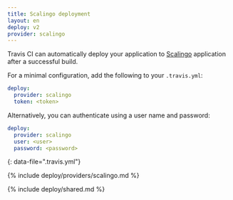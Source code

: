 ```yaml
---
title: Scalingo deployment
layout: en
deploy: v2
provider: scalingo
---
```


Travis CI can automatically deploy your application to [Scalingo](https://scalingo.com/) application after a successful build.

For a minimal configuration, add the following to your `.travis.yml`:

```yaml
deploy:
  provider: scalingo
  token: <token>
```

Alternatively, you can authenticate using a user name and password:

```yaml
deploy:
  provider: scalingo
  user: <user>
  password: <password>
```
{: data-file=".travis.yml"}

{% include deploy/providers/scalingo.md %}

{% include deploy/shared.md %}
